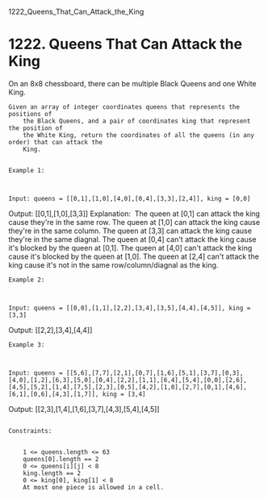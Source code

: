 1222_Queens_That_Can_Attack_the_King
# 1222. Queens That Can Attack the King

On an 8x8 chessboard, there can be multiple Black Queens and one White King.
    

    Given an array of integer coordinates queens that represents the positions of
        the Black Queens, and a pair of coordinates king that represent the position of
        the White King, return the coordinates of all the queens (in any order) that can attack the
        King.

     
    Example 1:

    

    Input: queens = [[0,1],[1,0],[4,0],[0,4],[3,3],[2,4]], king = [0,0]
Output: [[0,1],[1,0],[3,3]]
Explanation: 
The queen at [0,1] can attack the king cause they're in the same row.
The queen at [1,0] can attack the king cause they're in the same column.
The queen at [3,3] can attack the king cause they're in the same diagnal.
The queen at [0,4] can't attack the king cause it's blocked by the queen at [0,1].
The queen at [4,0] can't attack the king cause it's blocked by the queen at [1,0].
The queen at [2,4] can't attack the king cause it's not in the same row/column/diagnal as the king.

    Example 2:

    

    Input: queens = [[0,0],[1,1],[2,2],[3,4],[3,5],[4,4],[4,5]], king = [3,3]
Output: [[2,2],[3,4],[4,4]]

    Example 3:

    

    Input: queens = [[5,6],[7,7],[2,1],[0,7],[1,6],[5,1],[3,7],[0,3],[4,0],[1,2],[6,3],[5,0],[0,4],[2,2],[1,1],[6,4],[5,4],[0,0],[2,6],[4,5],[5,2],[1,4],[7,5],[2,3],[0,5],[4,2],[1,0],[2,7],[0,1],[4,6],[6,1],[0,6],[4,3],[1,7]], king = [3,4]
Output: [[2,3],[1,4],[1,6],[3,7],[4,3],[5,4],[4,5]]

     
    Constraints:

    
        1 <= queens.length <= 63
        queens[0].length == 2
        0 <= queens[i][j] < 8
        king.length == 2
        0 <= king[0], king[1] < 8
        At most one piece is allowed in a cell.